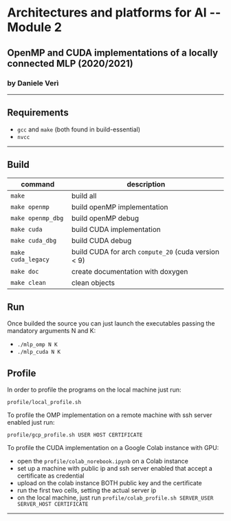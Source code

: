 # Architectures and platforms for AI -- Module 2
## OpenMP and CUDA implementations of a locally connected MLP (2020/2021)
### by Daniele Verì
___
## Requirements
- `gcc` and `make` (both found in build-essential)
- `nvcc`
___
## Build
|command|description|
|-|-|
|`make`| build all
|`make openmp`| build openMP implementation
|`make openmp_dbg`| build openMP debug
|`make cuda`| build CUDA implementation
|`make cuda_dbg`| build CUDA debug
|`make cuda_legacy`| build CUDA for arch `compute_20` (cuda version < 9)
|`make doc`| create documentation with doxygen
|`make clean`| clean objects

## Run
Once builded the source you can just launch the executables passing the mandatory arguments N and K:
- `./mlp_omp N K`
- `./mlp_cuda N K`

## Profile
In order to profile the programs on the local machine just run:

`profile/local_profile.sh`

To profile the OMP implementation on a remote machine with ssh server enabled just run:

`profile/gcp_profile.sh USER HOST CERTIFICATE`

To profile the CUDA implementation on a Google Colab instance with GPU:

- open the `profile/colab_norebook.ipynb` on a Colab instance
- set up a machine with public ip and ssh server enabled that accept a certificate as credential
- upload on the colab instance BOTH public key and the certificate
- run the first two cells, setting the actual server ip
- on the local machine, just run `profile/colab_profile.sh SERVER_USER SERVER_HOST CERTIFICATE`
___